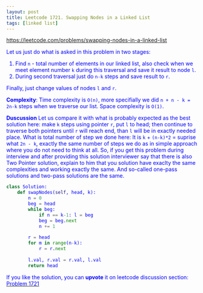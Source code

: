 ```yaml
---
layout: post
title: Leetcode 1721. Swapping Nodes in a Linked List
tags: [linked list]
---
```


<a href="https://leetcode.com/problems/swapping-nodes-in-a-linked-list"> <font color = blue>https://leetcode.com/problems/swapping-nodes-in-a-linked-list

Let us just do what is asked in this problem in two stages:
1. Find `n` - total number of elements in our linked list, also check when we meet element number `k` during this traversal and save it result to node `l`.
2. During second traversal just do `n-k` steps and save result to `r`.

Finally, just change values of nodes `l` and `r`.

**Complexity**: Time complexity is `O(n)`, more specifially we did `n + n - k = 2n-k` steps when we traverse our list. Space complexity is `O(1)`.

**Duscussion** Let us compare it with what is probably expected as the best solution here: make `k` steps using pointer `r`, put `l` to head; then continue to traverse both pointers until `r` will reach end, than `l` will be in exactly needed place. What is total number of step we done here: It is `k` + `(n-k)*2` = suprise what `2n - k`, exactly the same number of steps we do as in simple approach where you do not need to think at all. So, if you get this problem during interview and after providing this solution interviewer say that there is also Two Pointer solution, explain to him that you solution have exaclty the same complexities and working exactly the same. And so-called one-pass solutions and two-pass solutions are the same.

```python
class Solution:
    def swapNodes(self, head, k):
        n = 0
        beg = head
        while beg:
            if n == k-1: l = beg
            beg = beg.next
            n += 1
        
        r = head
        for m in range(n-k):
            r = r.next
                
        l.val, r.val = r.val, l.val
        return head
```

If you like the solution, you can **upvote** it on leetcode discussion section:<a href="https://leetcode.com/problems/swapping-nodes-in-a-linked-list/discuss/1108911/python-no-need-in-two-pointers-explained"> <font color = blue>Problem 1721
